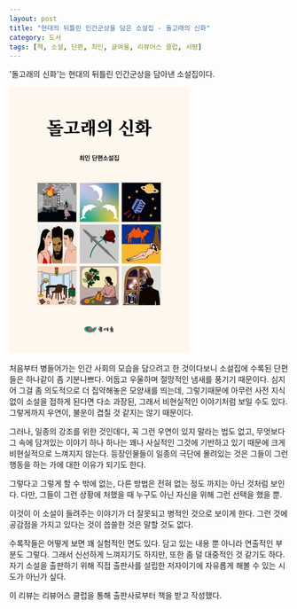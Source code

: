 ```yaml
---
layout: post
title: "현대의 뒤틀린 인간군상을 담은 소설집 - 돌고래의 신화"
category: 도서
tags: [책, 소설, 단편, 최인, 글여울, 리뷰어스 클럽, 서평]
---
```


'돌고래의 신화'는
현대의 뒤틀린 인간군상을 담아낸 소설집이다.

![표지](/images/book/myth-of-dolphin-book-h480.jpg)

처음부터 병들어가는 인간 사회의 모습을 담으려고 한 것이다보니
소설집에 수록된 단편들은 하나같이 좀 기분나쁘다.
어둡고 우울하며 절망적인 냄새를 풍기기 때문이다.
심지어 그걸 좀 의도적으로 더 집약해놓은 모양새를 띄는데,
그렇기때문에 아무런 사전 지식 없이 소설을 접하게 된다면
다소 과장된, 그래서 비현실적인 이야기처럼 보일 수도 있다.
그렇게까지 우연이, 불운이 겹칠 것 같지는 않기 때문이다.

그러나, 일종의 강조를 위한 것인데다,
꼭 그런 우연이 있지 말라는 법도 없고,
무엇보다 그 속에 담겨있는 이야기 하나 하나는
꽤나 사실적인 그것에 기반하고 있기 때문에 크게 비현실적으로 느껴지지 않는다.
등장인물들이 일종의 극단에 몰려있는 것은 그들이 그런 행동을 하는 가에 대한 이유가 되기도 한다.

그렇다고 그렇게 할 수 밖에 없는,
다른 방법은 전혀 없는 정도 까지는 아닌 것처럼 보인다.
다만, 그들이 그런 상황에 처했을 때
누구도 아닌 자신을 위해 그런 선택을 했을 뿐.

이것이 이 소설이 들려주는 이야기가 더 잘못되고 병적인 것으로 보이게 한다.
그런 것에 공감점을 가지고 있다는 것이 씁쓸한 것은 말할 것도 없다.

수록작들은 어떻게 보면 꽤 실험적인 면도 있다.
담고 있는 내용 뿐 아니라 연출적인 부분도 그렇다.
그래서 신선하게 느껴지기도 하지만, 또한 좀 덜 대중적인 것 같기도 하다.
자기 소설을 출판하기 위해 직접 출판사를 설립한 저자이기에
자유롭게 해볼 수 있는 시도가 아닌가 싶다.



<div class="im im-info">
이 리뷰는 리뷰어스 클럽을 통해 출판사로부터 책을 받고 작성했다.
</div>
